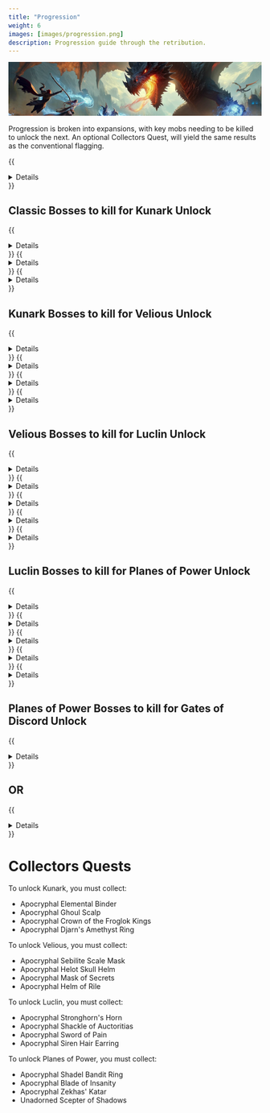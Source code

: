 ```yaml
---
title: "Progression"
weight: 6
images: [images/progression.png]
description: Progression guide through the retribution.
---
```


![Progression](images/progression.png)

Progression is broken into expansions, with key mobs needing to be killed to unlock the next. An optional Collectors Quest, will yield the same results as the conventional flagging.


{{<details title="List of Classic Zones">}}
TODO: list every classic zone available, for quick search/unlock reference
{{</details>}}

## Classic Bosses to kill for Kunark Unlock
{{<details title="Lord Nagafen">}}
Found in Soluseks Eye, this is a Dragon that will challenge you with his Fire Breath attack.
{{</details>}}
{{<details title="Lady Vox">}}
Found in Permafrost, Lady Vox is a challenging dragon fight to not only get to, but also compete with her Complete Heal
{{</details>}}
{{<details title="Phinigel Autoropos">}}
Found in Kedge Keep, Phinigel will require waterbreathing and strategies to overcome his seahorse guards and wizard spells.
{{</details>}}


## Kunark Bosses to kill for Velious Unlock
{{<details title="Gorenaire">}}
Spawns and roams in the snowy area of the Dreadlands. Buff your Cold and Magic Resists as high as possible..
{{</details>}}
{{<details title="Severilous">}}
Spawns in the Northwest corner of Emerald Jungle, casts fear so magic resist will help.
{{</details>}}
{{<details title="Talendor">}}
Roams around Skyfire Mountains. A tracker can be helpful, casts fear so magic resist will help.
{{</details>}}
{{<details title="Trakanon">}}
Spawns at the very back of the Juggernaut tunnels in Old Sebilis. Poison Resist helps for this fight. Healers can Line-of-Sight his Poison AE.
{{</details>}}


## Velious Bosses to kill for Luclin Unlock
{{<details title="Zlandicar">}}
Spawns in the southern Rat caves, past the snake pool.
{{</details>}}
{{<details title="Klandicar">}}
Located at the entrance to Dragon Necropolis.
{{</details>}}
{{<details title="Yelinak">}}
Lord Yelinak’s Lair is found deep within Skyshrine. He is on his own faction while the rest of the zone is on Claws of Veeshan faction.
{{</details>}}
{{<details title="Wuoshi">}}
Wuoshi spawns right at the Wizard/Druid portal in Wakening Lands. He sees invisibility so he will aggro if you if zone in and are KoS with Claws of Veeshan faction.
{{</details>}}
{{<details title="Hraashna/Tukaarak/Nanzata/Ventani (Sleepers)">}}
Spawns in the basement around the Sleeper.
{{</details>}}


## Luclin Bosses to kill for Planes of Power Unlock
{{<details title="Thought Horror Fiend">}}
Thought Horror Overfiend spawns in the back of the zone. He is permarooted so it’s easy to pull the trash out of his room.
{{</details>}}
{{<details title="Grieg Veneficus">}}
After opening the locked door to Greg Veneficus, you’ll see a portal ahead that ports you up to his room. You must clear the entire room in order to aggro him.
{{</details>}}
{{<details title="Insanity Crawler">}}
Spawns in the southeast room in Akheva Ruins.
{{</details>}}
{{<details title="Xerkizhh the Creator">}}
Xerkizh the Creator is pretty straight forward. He is perma-rooted and can be slowed. Pre-debuff him before engaging.
{{</details>}}
{{<details title="Emporer Ssraeshza">}}
Upon first zoning into the chamber you’ll see a giant golem in the middle and 8 snakes surrounding it. The general strategy is to kill or cc snakes, and kill the Golem. Approx. 3-6 minutes after the golem dies Emperor Ssraeshza will spawn
{{</details>}}


## Planes of Power Bosses to kill for Gates of Discord Unlock
{{<details title="Saryn">}}
Before fighting Saryrn someone in your raid will need to have completed the  Screaming Sphere Key Quest. This key allows you to open the door to Saryrn’s Tower in the Plane of Torment.
{{</details>}}

## OR

{{<details title="Quarm">}}
Quarm will spawn in Phase 5 of Plane of Time.
{{</details>}}



# Collectors Quests

To unlock Kunark, you must collect:

- Apocryphal Elemental Binder
- Apocryphal Ghoul Scalp
- Apocryphal Crown of the Froglok Kings
- Apocryphal Djarn's Amethyst Ring

To unlock Velious, you must collect:

- Apocryphal Sebilite Scale Mask
- Apocryphal Helot Skull Helm
- Apocryphal Mask of Secrets
- Apocryphal Helm of Rile

To unlock Luclin, you must collect:

- Apocryphal Stronghorn's Horn
- Apocryphal Shackle of Auctoritias
- Apocryphal Sword of Pain
- Apocryphal Siren Hair Earring

To unlock Planes of Power, you must collect:

- Apocryphal Shadel Bandit Ring
- Apocryphal Blade of Insanity
- Apocryphal Zekhas' Katar
- Unadorned Scepter of Shadows